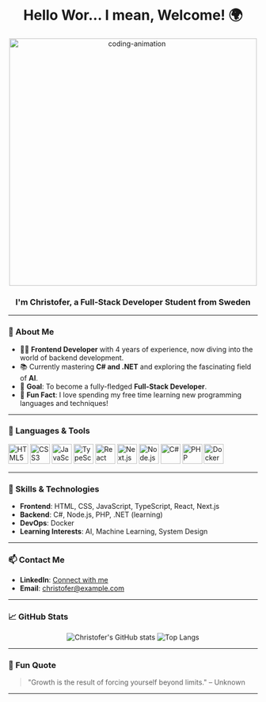 <h1 align="center">Hello Wor... I mean, Welcome! 🌍</h1>

<p align="center">
  <img src="https://user-images.githubusercontent.com/your-image-path.gif" alt="coding-animation" width="500"/>
</p>

<h3 align="center">I'm Christofer, a Full-Stack Developer Student from Sweden</h3>

---

### 👋 About Me

- 👨‍💻 **Frontend Developer** with 4 years of experience, now diving into the world of backend development.
- 📚 Currently mastering **C# and .NET** and exploring the fascinating field of **AI**.
- 🎯 **Goal**: To become a fully-fledged **Full-Stack Developer**.
- 🎲 **Fun Fact**: I love spending my free time learning new programming languages and techniques!

---

### 🚀 Languages & Tools

<p align="left">
  <img src="https://cdn.jsdelivr.net/gh/devicons/devicon/icons/html5/html5-original.svg" height="40" alt="HTML5" />
  <img src="https://cdn.jsdelivr.net/gh/devicons/devicon/icons/css3/css3-original.svg" height="40" alt="CSS3" />
  <img src="https://cdn.jsdelivr.net/gh/devicons/devicon/icons/javascript/javascript-original.svg" height="40" alt="JavaScript" />
  <img src="https://cdn.jsdelivr.net/gh/devicons/devicon/icons/typescript/typescript-original.svg" height="40" alt="TypeScript" />
  <img src="https://cdn.jsdelivr.net/gh/devicons/devicon/icons/react/react-original.svg" height="40" alt="React" />
  <img src="https://cdn.jsdelivr.net/gh/devicons/devicon/icons/nextjs/nextjs-original.svg" height="40" alt="Next.js" />
  <img src="https://cdn.jsdelivr.net/gh/devicons/devicon/icons/nodejs/nodejs-original.svg" height="40" alt="Node.js" />
  <img src="https://cdn.jsdelivr.net/gh/devicons/devicon/icons/csharp/csharp-original.svg" height="40" alt="C#" />
  <img src="https://cdn.jsdelivr.net/gh/devicons/devicon/icons/php/php-original.svg" height="40" alt="PHP" />
  <img src="https://cdn.jsdelivr.net/gh/devicons/devicon/icons/docker/docker-original.svg" height="40" alt="Docker" />
</p>

---

### 🧰 Skills & Technologies

- **Frontend**: HTML, CSS, JavaScript, TypeScript, React, Next.js
- **Backend**: C#, Node.js, PHP, .NET (learning)
- **DevOps**: Docker
- **Learning Interests**: AI, Machine Learning, System Design

---

### 📫 Contact Me

- **LinkedIn**: [Connect with me](https://www.linkedin.com/in/your-link)
- **Email**: [christofer@example.com](mailto:christofer@example.com)

---

### 📈 GitHub Stats

<p align="center">
  <img src="https://github-readme-stats.vercel.app/api?username=your-username&show_icons=true&theme=radical" alt="Christofer's GitHub stats" />
  <img src="https://github-readme-stats.vercel.app/api/top-langs/?username=your-username&layout=compact&theme=radical" alt="Top Langs" />
</p>

---

### 🌟 Fun Quote

> "Growth is the result of forcing yourself beyond limits." – Unknown

---

